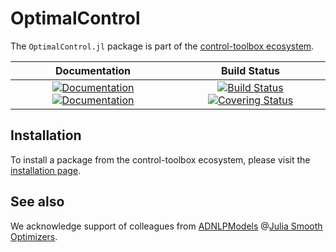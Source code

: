 # OptimalControl

[gh-ci-img]: https://github.com/control-toolbox/OptimalControl.jl/actions/workflows/CI.yml/badge.svg?branch=main
[gh-ci-url]: https://github.com/control-toolbox/OptimalControl.jl/actions/workflows/CI.yml?query=branch%3Amain

[gh-co-img]: https://codecov.io/gh/control-toolbox/OptimalControl.jl/branch/main/graph/badge.svg?token=YM5YQQUSO3
[gh-co-url]: https://codecov.io/gh/control-toolbox/OptimalControl.jl

[gh-doc-dev-img]: https://img.shields.io/badge/docs-dev-blue.svg
[gh-doc-dev-url]: http://control-toolbox.github.io/OptimalControl.jl/dev

[gh-doc-stable-img]: https://img.shields.io/badge/docs-stable-blue.svg
[gh-doc-stable-url]: http://control-toolbox.github.io/OptimalControl.jl/stable

The `OptimalControl.jl` package is part of the [control-toolbox ecosystem](https://github.com/control-toolbox).

| **Documentation**                                                               | **Build Status**                                                                                |
|:-------------------------------------------------------------------------------:|:-----------------------------------------------------------------------------------------------:|
| [![Documentation][gh-doc-stable-img]][gh-doc-stable-url] [![Documentation][gh-doc-dev-img]][gh-doc-dev-url] | [![Build Status][gh-ci-img]][gh-ci-url] [![Covering Status][gh-co-img]][gh-co-url] |

## Installation

To install a package from the control-toolbox ecosystem, please visit the [installation page](https://github.com/control-toolbox#installation).

## See also

We acknowledge support of colleagues from [ADNLPModels](https://jso.dev/ADNLPModels.jl/stable) @[Julia Smooth Optimizers](https://jso.dev).
